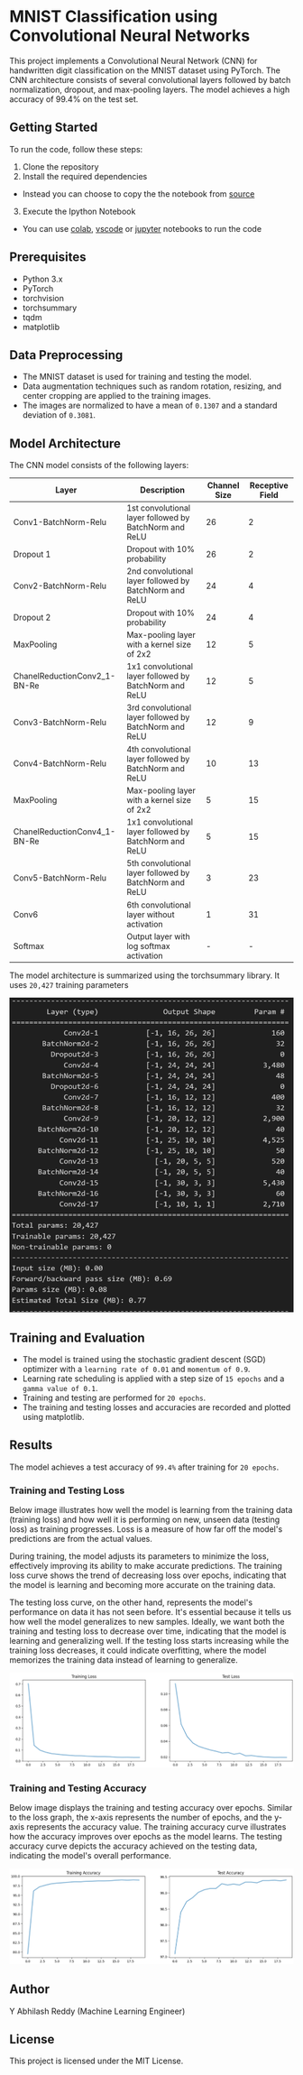 
# MNIST Classification using Convolutional Neural Networks

This project implements a Convolutional Neural Network (CNN) for handwritten digit classification on the MNIST dataset using PyTorch. The CNN architecture consists of several convolutional layers followed by batch normalization, dropout, and max-pooling layers. The model achieves a high accuracy of 99.4% on the test set.

## Getting Started

To run the code, follow these steps:

1. Clone the repository
2. Install the required dependencies
  - Instead you can choose to copy the the notebook from [source](https://colab.research.google.com/drive/1kQNvzvqGzR6wTbM8rK_ZBlDgRpcErXbe?usp=sharing)
3. Execute the Ipython Notebook
  - You can use [colab](https://colab.google/), [vscode](https://code.visualstudio.com/) or [jupyter](https://jupyter.org/) notebooks to run the code


## Prerequisites

- Python 3.x
- PyTorch
- torchvision
- torchsummary
- tqdm
- matplotlib

## Data Preprocessing

- The MNIST dataset is used for training and testing the model.
- Data augmentation techniques such as random rotation, resizing, and center cropping are applied to the training images.
- The images are normalized to have a mean of `0.1307` and a standard deviation of `0.3081`.

## Model Architecture

The CNN model consists of the following layers:

| Layer                        | Description                                               | Channel Size | Receptive Field |
|------------------------------|-----------------------------------------------------------|--------------|-----------------|
| Conv1-BatchNorm-Relu         | 1st convolutional layer followed by BatchNorm and ReLU    | 26           | 2               |
| Dropout 1                    | Dropout with 10% probability                              | 26           | 2               |
| Conv2-BatchNorm-Relu         | 2nd convolutional layer followed by BatchNorm and ReLU    | 24           | 4               |
| Dropout 2                    | Dropout with 10% probability                              | 24           | 4               |
| MaxPooling                   | Max-pooling layer with a kernel size of 2x2              | 12           | 5               |
| ChanelReductionConv2_1-BN-Re | 1x1 convolutional layer followed by BatchNorm and ReLU    | 12           | 5               |
| Conv3-BatchNorm-Relu         | 3rd convolutional layer followed by BatchNorm and ReLU    | 12           | 9               |
| Conv4-BatchNorm-Relu         | 4th convolutional layer followed by BatchNorm and ReLU    | 10           | 13              |
| MaxPooling                   | Max-pooling layer with a kernel size of 2x2              | 5            | 15              |
| ChanelReductionConv4_1-BN-Re | 1x1 convolutional layer followed by BatchNorm and ReLU    | 5            | 15              |
| Conv5-BatchNorm-Relu         | 5th convolutional layer followed by BatchNorm and ReLU    | 3            | 23              |
| Conv6                        | 6th convolutional layer without activation              | 1            | 31              |
| Softmax                      | Output layer with log softmax activation                  | -            | -               |

The model architecture is summarized using the torchsummary library. It uses `20,427` training parameters

![Image](images/model_summary.png)
## Training and Evaluation

- The model is trained using the stochastic gradient descent (SGD) optimizer with a `learning rate of 0.01` and `momentum of 0.9`.
- Learning rate scheduling is applied with a step size of `15 epochs` and a `gamma value of 0.1`.
- Training and testing are performed for `20 epochs`.
- The training and testing losses and accuracies are recorded and plotted using matplotlib.

## Results

The model achieves a test accuracy of `99.4%` after training for `20 epochs`.
### Training and Testing Loss

Below image illustrates how well the model is learning from the training data (training loss) and how well it is performing on new, unseen data (testing loss) as training progresses. Loss is a measure of how far off the model's predictions are from the actual values. 

During training, the model adjusts its parameters to minimize the loss, effectively improving its ability to make accurate predictions. The training loss curve shows the trend of decreasing loss over epochs, indicating that the model is learning and becoming more accurate on the training data.

The testing loss curve, on the other hand, represents the model's performance on data it has not seen before. It's essential because it tells us how well the model generalizes to new samples. Ideally, we want both the training and testing loss to decrease over time, indicating that the model is learning and generalizing well. If the testing loss starts increasing while the training loss decreases, it could indicate overfitting, where the model memorizes the training data instead of learning to generalize.

![Loss](images/loss.png)

### Training and Testing Accuracy

Below image displays the training and testing accuracy over epochs. Similar to the loss graph, the x-axis represents the number of epochs, and the y-axis represents the accuracy value. The training accuracy curve illustrates how the accuracy improves over epochs as the model learns. The testing accuracy curve depicts the accuracy achieved on the testing data, indicating the model's overall performance.

![Accuracy](images/accuracy.png)


## Author

Y Abhilash Reddy (Machine Learning Engineer)
## License

This project is licensed under the MIT License.
